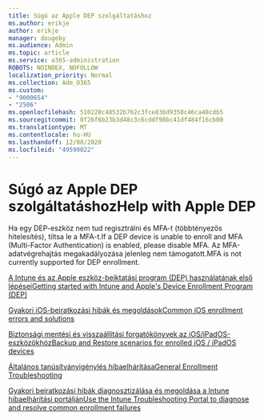 ```yaml
---
title: Súgó az Apple DEP szolgáltatáshoz
ms.author: erikje
author: erikje
manager: dougeby
ms.audience: Admin
ms.topic: article
ms.service: o365-administration
ROBOTS: NOINDEX, NOFOLLOW
localization_priority: Normal
ms.collection: Adm_O365
ms.custom:
- "9000654"
- "2506"
ms.openlocfilehash: 510228c48532b762c3fce836d9358c46ca48cdb5
ms.sourcegitcommit: 0f26f6b23b3d48c3c6cddf98bc41df484f16cb00
ms.translationtype: MT
ms.contentlocale: hu-HU
ms.lasthandoff: 12/08/2020
ms.locfileid: "49599022"
---
```

# <a name="help-with-apple-dep"></a><span data-ttu-id="6a37c-102">Súgó az Apple DEP szolgáltatáshoz</span><span class="sxs-lookup"><span data-stu-id="6a37c-102">Help with Apple DEP</span></span>

<span data-ttu-id="6a37c-103">Ha egy DEP-eszköz nem tud regisztrálni és MFA-t (többtényezős hitelesítés), tiltsa le a MFA-t.</span><span class="sxs-lookup"><span data-stu-id="6a37c-103">If a DEP device is unable to enroll and MFA (Multi-Factor Authentication) is enabled, please disable MFA.</span></span> <span data-ttu-id="6a37c-104">Az MFA-adatvégrehajtás megakadályozása jelenleg nem támogatott.</span><span class="sxs-lookup"><span data-stu-id="6a37c-104">MFA is not currently supported for DEP enrollment.</span></span>

[<span data-ttu-id="6a37c-105">A Intune és az Apple eszköz-beiktatási program (DEP) használatának első lépései</span><span class="sxs-lookup"><span data-stu-id="6a37c-105">Getting started with Intune and Apple's Device Enrollment Program (DEP)</span></span>](https://docs.microsoft.com/intune/enrollment/device-enrollment-program-enroll-ios)

[<span data-ttu-id="6a37c-106">Gyakori iOS-beiratkozási hibák és megoldások</span><span class="sxs-lookup"><span data-stu-id="6a37c-106">Common iOS enrollment errors and solutions</span></span>](https://docs.microsoft.com/intune/enrollment/troubleshoot-ios-enrollment-errors)

[<span data-ttu-id="6a37c-107">Biztonsági mentési és visszaállítási forgatókönyvek az iOS/iPadOS-eszközökhöz</span><span class="sxs-lookup"><span data-stu-id="6a37c-107">Backup and Restore scenarios for enrolled iOS / iPadOS devices</span></span>](https://docs.microsoft.com/mem/intune/enrollment/backup-restore-ios)

[<span data-ttu-id="6a37c-108">Általános tanúsítványigénylés hibaelhárítása</span><span class="sxs-lookup"><span data-stu-id="6a37c-108">General Enrollment Troubleshooting</span></span>](https://docs.microsoft.com/intune/enrollment/troubleshoot-device-enrollment-in-intune)

[<span data-ttu-id="6a37c-109">Gyakori beiratkozási hibák diagnosztizálása és megoldása a Intune hibaelhárítási portálján</span><span class="sxs-lookup"><span data-stu-id="6a37c-109">Use the Intune Troubleshooting Portal to diagnose and resolve common enrollment failures</span></span>](https://docs.microsoft.com/intune/fundamentals/help-desk-operators)
